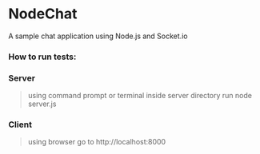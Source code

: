 # NodeChat
A sample chat application using Node.js and Socket.io

### How to run tests:
### Server
> using command prompt or terminal inside server directory run node server.js

### Client
> using browser go to http://localhost:8000
